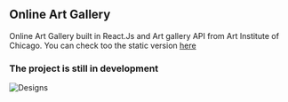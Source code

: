 
## Online Art Gallery

Online Art Gallery built in React.Js and Art gallery API from Art Institute of Chicago.
You can check too the static version <a href="https://github.com/r-e-d-ant/eartGallery-Static-v">here</a>

### The project is still in development

![Designs](https://user-images.githubusercontent.com/66163130/178475523-9fab8cf3-35f5-4b20-aa27-a4f75464388f.png)

